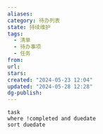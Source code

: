 ```yaml
---
aliases: 
category: 待办列表
state: 持续维护
tags:
  - 清单
  - 待办事项
  - 任务
from: 
url: 
stars: 
created: "2024-05-23 12:04"
updated: "2024-05-28 12:28"
dg-publish: 
---
```


```dataview
task
where !completed and duedate
sort duedate
```